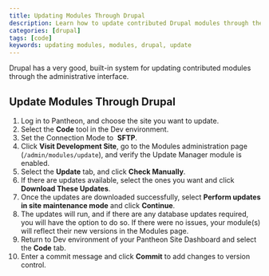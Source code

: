 ```yaml
---
title: Updating Modules Through Drupal
description: Learn how to update contributed Drupal modules through the administrative interface.
categories: [drupal]
tags: [code]
keywords: updating modules, modules, drupal, update
---
```

Drupal has a very good, built-in system for updating contributed modules through the administrative interface.

## Update Modules Through Drupal

1. Log in to Pantheon, and choose the site you want to update.
2. Select the **Code** tool in the Dev environment.
3. Set the Connection Mode to  **SFTP**.
4. Click **Visit Development Site**, go to the Modules administration page (`/admin/modules/update`), and verify the Update Manager module is enabled.
5. Select the **Update** tab, and click **Check Manually**.
6. If there are updates available, select the ones you want and click **Download These Updates**.  
7. Once the updates are downloaded successfully, select **Perform updates in site maintenance mode** and click **Continue**.  
8. The updates will run, and if there are any database updates required, you will have the option to do so. If there were no issues, your module(s) will reflect their new versions in the Modules page.
9. Return to Dev environment of your Pantheon Site Dashboard and select the **Code** tab.
10. Enter a commit message and click **Commit** to add changes to version control.
